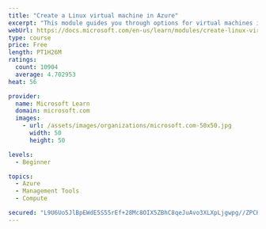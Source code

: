 ```yaml
---
title: "Create a Linux virtual machine in Azure"
excerpt: "This module guides you through options for virtual machines in Azure, creating and connecting a Linux virtual machine, and configuring your network settings."
webUrl: https://docs.microsoft.com/en-us/learn/modules/create-linux-virtual-machine-in-azure/
type: course
price: Free
length: PT1H26M
ratings:
  count: 10904
  average: 4.702953
heat: 56

provider:
  name: Microsoft Learn
  domain: microsoft.com
  images:
    - url: /assets/images/organizations/microsoft.com-50x50.jpg
      width: 50
      height: 50

levels:
  - Beginner

topics:
  - Azure
  - Management Tools
  - Compute

secured: "L9U6Uo5JlBpEWdE5S55rEf+28Mc8OIX5ZBhC8qeJuAvo3XLXpLjgwpg//ZPCHpTXKw6rMWjKA/hoN5+dUH0sM05P0Z6ZghmAWJyt3XlvXEmc/gqUhwLQbAAZYV1g6O5qCHZyanqXp3dXV3vbXSy1pRm8seRhBaj3OuF7ET6yDlstdq1ahEQ6QPUM9l1WBgAX8JBpKooPLXFYffsIibZ7qTO3l0nQlV/0bHYOH2BBY8oLiUPLOSl6HPpDnYXWzfrp7/AsdVx2mgM0B7FfGV3YAeAyCzCgReZxRlRc+QnqKfeHUBiWkOgPnhxbEaUcST9/uyjDxSOLpyuWtIV0bBKQq8fLd/DmGCJRvRGmhEHK/739z+GdOkRSsmiA38pdai1cjAFsfyAHA2wVnUwa2y97ihPpF/T21Pr1Uk7Vwb1rQhE=;Jt/w17923lKzqw86gfoPCA=="
---
```


